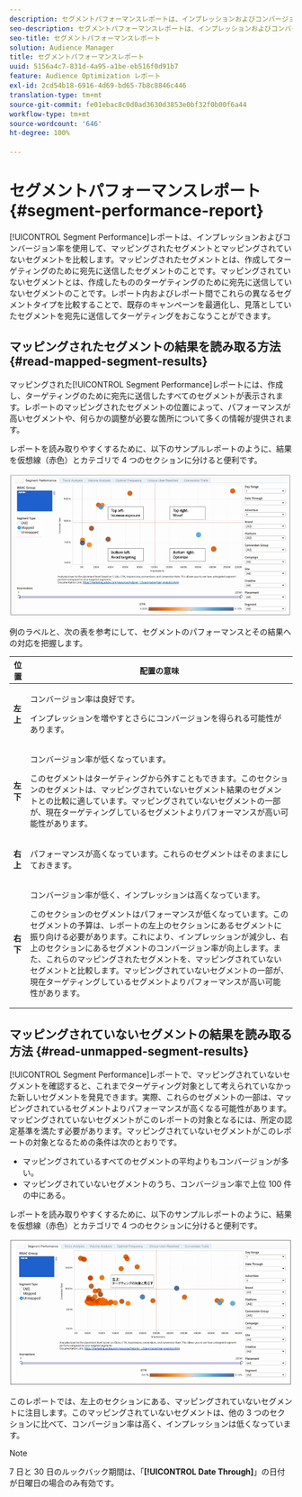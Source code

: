 ```yaml
---
description: セグメントパフォーマンスレポートは、インプレッションおよびコンバージョン率を使用して、マッピングされたセグメントとマッピングされていないセグメントを比較します。マッピングされたセグメントとは、作成してターゲティングのために宛先に送信したセグメントのことです。マッピングされていないセグメントとは、作成したもののターゲティングのために宛先に送信していないセグメントのことです。レポート内およびレポート間でこれらの異なるセグメントタイプを比較することで、既存のキャンペーンを最適化し、見落としていたセグメントを宛先に送信してターゲティングをおこなうことができます。
seo-description: セグメントパフォーマンスレポートは、インプレッションおよびコンバージョン率を使用して、マッピングされたセグメントとマッピングされていないセグメントを比較します。マッピングされたセグメントとは、作成してターゲティングのために宛先に送信したセグメントのことです。マッピングされていないセグメントとは、作成したもののターゲティングのために宛先に送信していないセグメントのことです。レポート内およびレポート間でこれらの異なるセグメントタイプを比較することで、既存のキャンペーンを最適化し、見落としていたセグメントを宛先に送信してターゲティングをおこなうことができます。
seo-title: セグメントパフォーマンスレポート
solution: Audience Manager
title: セグメントパフォーマンスレポート
uuid: 5156a4c7-831d-4a95-a1be-eb516f0d91b7
feature: Audience Optimization レポート
exl-id: 2cd54b18-6916-4d69-bd65-7b8c8846c446
translation-type: tm+mt
source-git-commit: fe01ebac8c0d0ad3630d3853e0bf32f0b00f6a44
workflow-type: tm+mt
source-wordcount: '646'
ht-degree: 100%

---
```


# セグメントパフォーマンスレポート {#segment-performance-report}

[!UICONTROL Segment Performance]レポートは、インプレッションおよびコンバージョン率を使用して、マッピングされたセグメントとマッピングされていないセグメントを比較します。マッピングされたセグメントとは、作成してターゲティングのために宛先に送信したセグメントのことです。マッピングされていないセグメントとは、作成したもののターゲティングのために宛先に送信していないセグメントのことです。レポート内およびレポート間でこれらの異なるセグメントタイプを比較することで、既存のキャンペーンを最適化し、見落としていたセグメントを宛先に送信してターゲティングをおこなうことができます。

## マッピングされたセグメントの結果を読み取る方法 {#read-mapped-segment-results}

マッピングされた[!UICONTROL Segment Performance]レポートには、作成し、ターゲティングのために宛先に送信したすべてのセグメントが表示されます。レポートのマッピングされたセグメントの位置によって、パフォーマンスが高いセグメントや、何らかの調整が必要な箇所について多くの情報が提供されます。

レポートを読み取りやすくするために、以下のサンプルレポートのように、結果を仮想線（赤色）とカテゴリで 4 つのセクションに分けると便利です。

![](assets/mapped-segment-performance.png)

例のラベルと、次の表を参考にして、セグメントのパフォーマンスとその結果への対応を把握します。

<table id="table_A29253B30DFA4CD7B3B7C320DE0BDEA4"> 
 <thead> 
  <tr> 
   <th colname="col1" class="entry"> 位置 </th> 
   <th colname="col2" class="entry"> 配置の意味 </th> 
  </tr> 
 </thead>
 <tbody> 
  <tr> 
   <td colname="col1"> <p> <b>左上</b> </p> </td> 
   <td colname="col2"> <p>コンバージョン率は良好です。 </p> <p>インプレッションを増やすとさらにコンバージョンを得られる可能性があります。 </p> </td> 
  </tr> 
  <tr> 
   <td colname="col1"> <p> <b>左下</b> </p> </td> 
   <td colname="col2"> <p>コンバージョン率が低くなっています。 </p> <p>このセグメントはターゲティングから外すこともできます。このセクションのセグメントは、マッピングされていないセグメント結果のセグメントとの比較に適しています。マッピングされていないセグメントの一部が、現在ターゲティングしているセグメントよりパフォーマンスが高い可能性があります。 </p> </td> 
  </tr> 
  <tr> 
   <td colname="col1"> <p> <b>右上</b> </p> </td> 
   <td colname="col2"> <p>パフォーマンスが高くなっています。これらのセグメントはそのままにしておきます。 </p> </td> 
  </tr> 
  <tr> 
   <td colname="col1"> <p> <b>右下</b> </p> </td> 
   <td colname="col2"> <p>コンバージョン率が低く、インプレッションは高くなっています。 </p> <p>このセクションのセグメントはパフォーマンスが低くなっています。このセグメントの予算は、レポートの左上のセクションにあるセグメントに振り向ける必要があります。これにより、インプレッションが減少し、右上のセクションにあるセグメントのコンバージョン率が向上します。また、これらのマッピングされたセグメントを、マッピングされていないセグメントと比較します。マッピングされていないセグメントの一部が、現在ターゲティングしているセグメントよりパフォーマンスが高い可能性があります。 </p> </td> 
  </tr> 
 </tbody> 
</table>

## マッピングされていないセグメントの結果を読み取る方法 {#read-unmapped-segment-results}

[!UICONTROL Segment Performance]レポートで、マッピングされていないセグメントを確認すると、これまでターゲティング対象として考えられていなかった新しいセグメントを発見できます。実際、これらのセグメントの一部は、マッピングされているセグメントよりパフォーマンスが高くなる可能性があります。マッピングされていないセグメントがこのレポートの対象となるには、所定の認定基準を満たす必要があります。マッピングされていないセグメントがこのレポートの対象となるための条件は次のとおりです。

* マッピングされているすべてのセグメントの平均よりもコンバージョンが多い。
* マッピングされていないセグメントのうち、コンバージョン率で上位 100 件の中にある。

レポートを読み取りやすくするために、以下のサンプルレポートのように、結果を仮想線（赤色）とカテゴリで 4 つのセクションに分けると便利です。

![](assets/unmapped-segment-performance.png)

このレポートでは、左上のセクションにある、マッピングされていないセグメントに注目します。このマッピングされていないセグメントは、他の 3 つのセクションに比べて、コンバージョン率は高く、インプレッションは低くなっています。

>[!NOTE]
>
>7 日と 30 日のルックバック期間は、「**[!UICONTROL Date Through]**」の日付が日曜日の場合のみ有効です。
